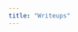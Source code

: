 ```yaml
---
title: "Writeups"
---
```


<style>
.post-entry {
    transition: transform 0.3s ease;
}
.post-entry:hover {
    transform: scale(1.05);
}

/* Modo claro (sin .dark) */
.post-entry:nth-last-child(4) {
    background-color: #a8d0ff; /* azul pastel claro */
    color: #333333; /* gris oscuro legible */
}
.post-entry:nth-last-child(4) * {
    color: #333333;
}

.post-entry:nth-last-child(3) {
    background-color: #a9e4bc; /* verde pastel claro */
    color: #333333;
}
.post-entry:nth-last-child(3) * {
    color: #333333;
}

.post-entry:nth-last-child(2) {
    background-color: #ffd9a6; /* naranja pastel claro */
    color: #333333;
}
.post-entry:nth-last-child(2) * {
    color: #333333;
}

.post-entry:nth-last-child(1) {
    background-color: #f7a8a8; /* rojo pastel claro */
    color: #333333;
}
.post-entry:nth-last-child(1) * {
    color: #333333;
}

/* Modo oscuro */
.dark .post-entry:nth-last-child(4) {
    background-color: #3a4a5a;
    color: #d0d4dc; /* gris claro para texto */
}
.dark .post-entry:nth-last-child(4) * {
    color: #d0d4dc;
}

.dark .post-entry:nth-last-child(3) {
    background-color: #3a5a4a;
    color: #d0d4dc;
}
.dark .post-entry:nth-last-child(3) * {
    color: #d0d4dc;
}

.dark .post-entry:nth-last-child(2) {
    background-color: #5a4a3a;
    color: #d0d4dc;
}
.dark .post-entry:nth-last-child(2) * {
    color: #d0d4dc;
}

.dark .post-entry:nth-last-child(1) {
    background-color: #5a3a3aff;
    color: #d0d4dc;
}
.dark .post-entry:nth-last-child(1) * {
    color: #d0d4dc;
}
</style>
